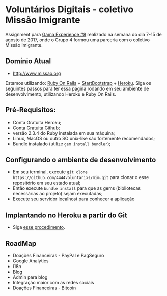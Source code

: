 Voluntários Digitais - coletivo Missão Imigrante
=================================================

Assignment para [Gama Experience #8](http://gama.academy/) realizado na semana do dia 7-15 de agosto de 2017, onde o Grupo 4 formou uma parceria com o coletivo Missão Imigrante.

Domínio Atual
------
* http://www.missao.org

Estamos utilizando: [Ruby On Rails](https://pt.wikipedia.org/wiki/Ruby_on_Rails) + [StartBootstrap](https://startbootstrap.com/) + [Heroku](https://devcenter.heroku.com/articles/getting-started-with-ruby#introduction). Siga os seguintes passos para ter essa página rodando em seu ambiente de desenvolvimento, utilizando Heroku e Ruby On Rails.

Pré-Requisitos:
------
* Conta Gratuita Heroku; 
* Conta Gratuita Github;
* versão 2.3.4 do Ruby instalada em sua máquina;
* Linux, MacOS ou outro SO unix-like são fortemente recomendados;
* Bundle instalado (utilize `gem install bundler`);

Configurando o ambiente de desenvolvimento
-------
* Em seu terminal, execute `git clone https://github.com/4444voluntarixs/mim.git` para clonar o esse repositório em seu estado atual;
* Então execute `bundle install` para que as gems (bibliotecas necessárias ao projeto) sejam executadas;
* Execute seu servidor localhost para conhecer a aplicação

Implantando no Heroku a partir do Git
-------
* Siga [esse procedimento](https://devcenter.heroku.com/articles/git). 

RoadMap
------
* Doações Financeiras - PayPal e PagSeguro
* Google Analytics
* i18n
* Blog
* Admin para blog
* Integração maior com as redes sociais
* Doações Financeiras - Bitcoin
